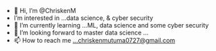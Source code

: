 - 👋 Hi, I’m @ChriskenM
- I’m interested in ...data science, & cyber security 
- 🌱 I’m currently learning ...ML, data science and some cyber security 
- 💞️ I’m looking forward to master data science ...
- 📫 How to reach me ...chriskenmutuma0727@gmail.com

<!---
ChriskenM/ChriskenM is a ✨ special ✨ repository because its `README.md` (this file) appears on your GitHub profile.
You can click the Preview link to take a look at your changes.
--->
